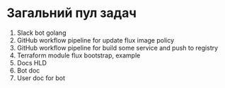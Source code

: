 # Загальний пул задач

1. Slack bot golang
2. GitHub workflow pipeline for update flux image policy
3. GitHub workflow pipeline for build some service and push to registry
4. Terraform module flux bootstrap, example
5. Docs HLD
6. Bot doc
7. User doc for bot